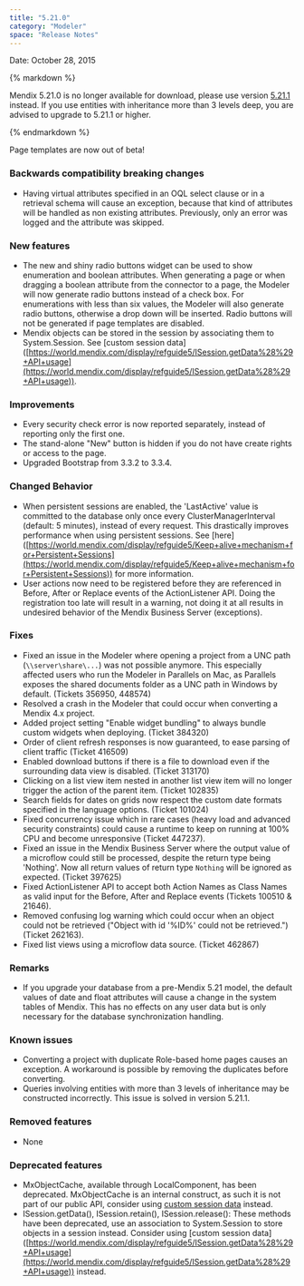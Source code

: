 ```yaml
---
title: "5.21.0"
category: "Modeler"
space: "Release Notes"
---
```



Date: October 28, 2015

<div class="alert alert-warning">{% markdown %}

Mendix 5.21.0 is no longer available for download, please use version [5.21.1](5.21.1) instead. If you use entities with inheritance more than 3 levels deep, you are advised to upgrade to 5.21.1 or higher.

{% endmarkdown %}</div>

 [](https://appstore.home.mendix.com/link/modelers/5.21.0) 

Page templates are now out of beta!

### Backwards compatibility breaking changes

*   Having virtual attributes specified in an OQL select clause or in a retrieval schema will cause an exception, because that kind of attributes will be handled as non existing attributes. Previously, only an error was logged and the attribute was skipped.

### New features

*   The new and shiny radio buttons widget can be used to show enumeration and boolean attributes. When generating a page or when dragging a boolean attribute from the connector to a page, the Modeler will now generate radio buttons instead of a check box. For enumerations with less than six values, the Modeler will also generate radio buttons, otherwise a drop down will be inserted. Radio buttons will not be generated if page templates are disabled.
*   Mendix objects can be stored in the session by associating them to System.Session. See [custom session data] ([https://world.mendix.com/display/refguide5/ISession.getData%28%29+API+usage](https://world.mendix.com/display/refguide5/ISession.getData%28%29+API+usage)).

### Improvements

*   Every security check error is now reported separately, instead of reporting only the first one.
*   The stand-alone "New" button is hidden if you do not have create rights or access to the page.
*   Upgraded Bootstrap from 3.3.2 to 3.3.4.

### Changed Behavior

*   When persistent sessions are enabled, the 'LastActive' value is committed to the database only once every ClusterManagerInterval (default: 5 minutes), instead of every request. This drastically improves performance when using persistent sessions. See [here] ([https://world.mendix.com/display/refguide5/Keep+alive+mechanism+for+Persistent+Sessions](https://world.mendix.com/display/refguide5/Keep+alive+mechanism+for+Persistent+Sessions)) for more information.
*   User actions now need to be registered before they are referenced in Before, After or Replace events of the ActionListener API. Doing the registration too late will result in a warning, not doing it at all results in undesired behavior of the Mendix Business Server (exceptions).

### Fixes

*   Fixed an issue in the Modeler where opening a project from a UNC path (`\\server\share\...`) was not possible anymore. This especially affected users who run the Modeler in Parallels on Mac, as Parallels exposes the shared documents folder as a UNC path in Windows by default. (Tickets 356950, 448574)
*   Resolved a crash in the Modeler that could occur when converting a Mendix 4.x project.
*   Added project setting "Enable widget bundling" to always bundle custom widgets when deploying. (Ticket 384320)
*   Order of client refresh responses is now guaranteed, to ease parsing of client traffic (Ticket 416509)
*   Enabled download buttons if there is a file to download even if the surrounding data view is disabled. (Ticket 313170)
*   Clicking on a list view item nested in another list view item will no longer trigger the action of the parent item. (Ticket 102835)
*   Search fields for dates on grids now respect the custom date formats specified in the language options. (Ticket 101024)
*   Fixed concurrency issue which in rare cases (heavy load and advanced security constraints) could cause a runtime to keep on running at 100% CPU and become unresponsive (Ticket 447237).
*   Fixed an issue in the Mendix Business Server where the output value of a microflow could still be processed, despite the return type being 'Nothing'. Now all return values of return type `Nothing` will be ignored as expected. (Ticket 397625)
*   Fixed ActionListener API to accept both Action Names as Class Names as valid input for the Before, After and Replace events (Tickets 100510 & 21646).
*   Removed confusing log warning which could occur when an object could not be retrieved ("Object with id '%ID%' could not be retrieved.") (Ticket 262163).
*   Fixed list views using a microflow data source. (Ticket 462867)

### Remarks

*   If you upgrade your database from a pre-Mendix 5.21 model, the default values of date and float attributes will cause a change in the system tables of Mendix. This has no effects on any user data but is only necessary for the database synchronization handling.

### Known issues

*   Converting a project with duplicate Role-based home pages causes an exception. A workaround is possible by removing the duplicates before converting.
*   Queries involving entities with more than 3 levels of inheritance may be constructed incorrectly. This issue is solved in version 5.21.1.

### Removed features

*   None

### Deprecated features

*   MxObjectCache, available through LocalComponent, has been deprecated. MxObjectCache is an internal construct, as such it is not part of our public API, consider using [custom session data](https://world.mendix.com/display/refguide5/ISession.getData%28%29+API+usage) instead.
*   ISession.getData(), ISession.retain(), ISession.release(): These methods have been deprecated, use an association to System.Session to store objects in a session instead. Consider using [custom session data] ([https://world.mendix.com/display/refguide5/ISession.getData%28%29+API+usage](https://world.mendix.com/display/refguide5/ISession.getData%28%29+API+usage)) instead.